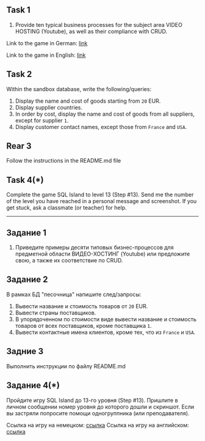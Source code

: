 ## Task 1
1. Provide ten typical business processes for the subject area VIDEO HOSTING (Youtube), as well as their compliance with CRUD.

Link to the game in German:
[link](http://sql-island.informatik.uni-kl.de/?lang=de)

Link to the game in English:
[link](http://sql-island.informatik.uni-kl.de/?lang=en)

## Task 2
Within the sandbox database, write the following/queries:
1. Display the name and cost of goods starting from `20` EUR.
2. Display supplier countries.
3. In order by cost, display the name and cost of goods from all suppliers, except for supplier `1`.
4. Display customer contact names, except those from `France` and `USA`.

## Rear 3
Follow the instructions in the README.md file

## Task 4(*)
Complete the game SQL Island to level 13 (Step #13).
Send me the number of the level you have reached in a personal message and screenshot. If you get stuck, ask a classmate (or teacher) for help.

--------------------------------------------------

## Задание 1
1. Приведите примеры десяти типовых бизнес-процессов для предметной области ВИДЕО-ХОСТИНГ (Youtube) или предложите свою, а также их соответствие по CRUD.

## Задание 2
В рамках БД "песочница" напишите след/запросы:
1. Вывести название и стоимость товаров от `20` EUR. 
2. Вывести страны поставщиков. 
3. В упорядоченном по стоимости виде вывести название и стоимость товаров от всех поставщиков, кроме поставщика `1`.
4. Вывести контактные имена клиентов, кроме тех, что из `France` и `USA`.


## Задние 3
Выполнить инструкции по файлу README.md

## Задание 4(*)
Пройдите игру SQL Island до 13-го уровня (Step #13).
Пришлите в личном сообщении номер уровня до которого дошли и скриншот. Если вы застряли попросите помощи одногруппника (или преподавателя).

Ссылка на игру на немецком:
[ссылка](http://sql-island.informatik.uni-kl.de/?lang=de)
Ссылка на игру на английском:
[ссылка](http://sql-island.informatik.uni-kl.de/?lang=en)